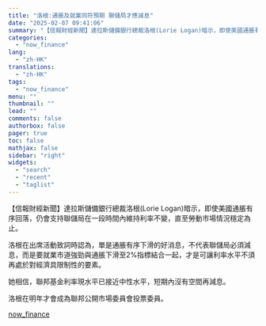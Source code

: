 ```yaml
---
title: "洛根:通脹及就業同符預期 聯儲局才應減息"
date: "2025-02-07 09:41:06"
summary: "【信報財經新聞】達拉斯儲備銀行總裁洛根(Lorie Logan)暗示，即使美國通脹有序回落，仍會支持..."
categories:
  - "now_finance"
lang:
  - "zh-HK"
translations:
  - "zh-HK"
tags:
  - "now_finance"
menu: ""
thumbnail: ""
lead: ""
comments: false
authorbox: false
pager: true
toc: false
mathjax: false
sidebar: "right"
widgets:
  - "search"
  - "recent"
  - "taglist"
---
```


【信報財經新聞】達拉斯儲備銀行總裁洛根(Lorie Logan)暗示，即使美國通脹有序回落，仍會支持聯儲局在一段時間內維持利率不變，直至勞動市場情況穩定為止。

洛根在出席活動致詞時認為，單是通脹有序下滑的好消息，不代表聯儲局必須減息，而是要就業市道強勁與通脹下滑至2%指標結合一起，才是可讓利率水平不須再處於對經濟具限制性的要素。

她相信，聯邦基金利率現水平已接近中性水平，短期內沒有空間再減息。

洛根在明年才會成為聯邦公開市場委員會投票委員。

[now_finance](https://finance.now.com/news/post.php?id=904530)

